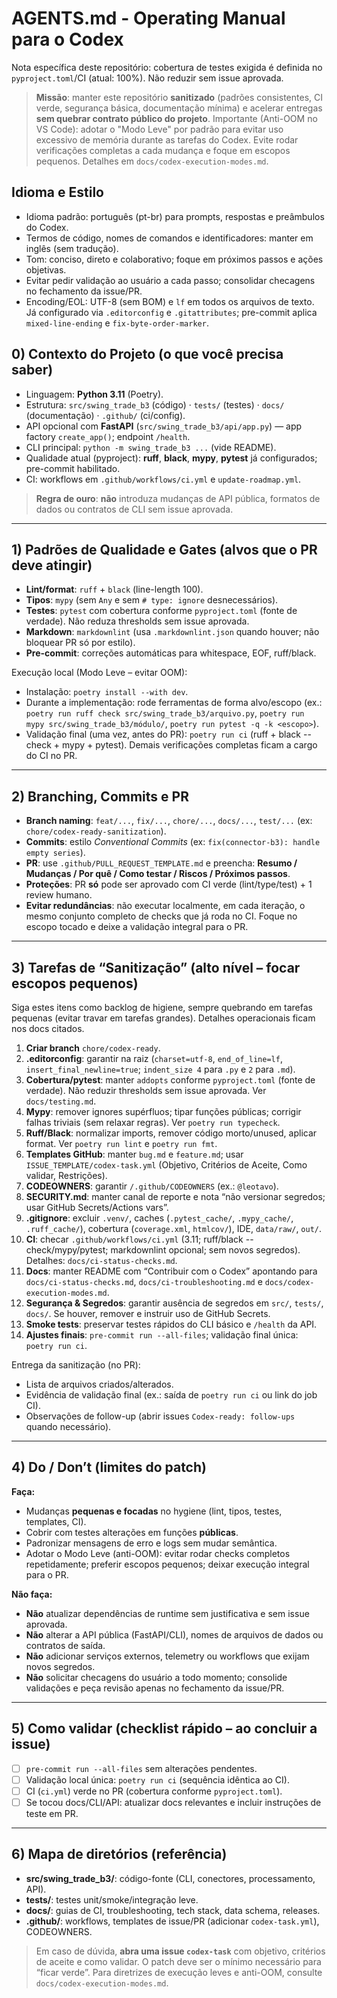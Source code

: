# AGENTS.md - Operating Manual para o Codex

Nota específica deste repositório: cobertura de testes exigida é definida no `pyproject.toml`/CI (atual: 100%). Não reduzir sem issue aprovada.

> **Missão**: manter este repositório **sanitizado** (padrões consistentes, CI verde, segurança básica, documentação mínima) e acelerar entregas **sem quebrar contrato público do projeto**.
> Importante (Anti-OOM no VS Code): adotar o "Modo Leve" por padrão para evitar uso excessivo de memória durante as tarefas do Codex. Evite rodar verificações completas a cada mudança e foque em escopos pequenos. Detalhes em `docs/codex-execution-modes.md`.

## Idioma e Estilo

- Idioma padrão: português (pt-br) para prompts, respostas e preâmbulos do Codex.
- Termos de código, nomes de comandos e identificadores: manter em inglês (sem tradução).
- Tom: conciso, direto e colaborativo; foque em próximos passos e ações objetivas.
- Evitar pedir validação ao usuário a cada passo; consolidar checagens no fechamento da issue/PR.
- Encoding/EOL: UTF-8 (sem BOM) e `lf` em todos os arquivos de texto. Já configurado via `.editorconfig` e `.gitattributes`; pre-commit aplica `mixed-line-ending` e `fix-byte-order-marker`.

## 0) Contexto do Projeto (o que você precisa saber)

- Linguagem: **Python 3.11** (Poetry).
- Estrutura: `src/swing_trade_b3` (código) · `tests/` (testes) · `docs/` (documentação) · `.github/` (ci/config).
- API opcional com **FastAPI** (`src/swing_trade_b3/api/app.py`) — app factory `create_app()`; endpoint `/health`.
- CLI principal: `python -m swing_trade_b3 ...` (vide README).
- Qualidade atual (pyproject): **ruff**, **black**, **mypy**, **pytest** já configurados; pre-commit habilitado.
- CI: workflows em `.github/workflows/ci.yml` e `update-roadmap.yml`.

> **Regra de ouro**: **não** introduza mudanças de API pública, formatos de dados ou contratos de CLI sem issue aprovada.

---

## 1) Padrões de Qualidade e Gates (alvos que o PR deve atingir)

- **Lint/format**: `ruff` + `black` (line-length 100).
- **Tipos**: `mypy` (sem `Any` e sem `# type: ignore` desnecessários).
- **Testes**: `pytest` com cobertura conforme `pyproject.toml` (fonte de verdade). Não reduza thresholds sem issue aprovada.
- **Markdown**: `markdownlint` (usa `.markdownlint.json` quando houver; não bloquear PR só por estilo).
- **Pre-commit**: correções automáticas para whitespace, EOF, ruff/black.

Execução local (Modo Leve – evitar OOM):

- Instalação: `poetry install --with dev`.
- Durante a implementação: rode ferramentas de forma alvo/escopo (ex.: `poetry run ruff check src/swing_trade_b3/arquivo.py`, `poetry run mypy src/swing_trade_b3/módulo/`, `poetry run pytest -q -k <escopo>`).
- Validação final (uma vez, antes do PR): `poetry run ci` (ruff + black --check + mypy + pytest). Demais verificações completas ficam a cargo do CI no PR.

---

## 2) Branching, Commits e PR

- **Branch naming**: `feat/...`, `fix/...`, `chore/...`, `docs/...`, `test/...` (ex: `chore/codex-ready-sanitization`).
- **Commits**: estilo *Conventional Commits* (ex: `fix(connector-b3): handle empty series`).
- **PR**: use `.github/PULL_REQUEST_TEMPLATE.md` e preencha: **Resumo / Mudanças / Por quê / Como testar / Riscos / Próximos passos**.
- **Proteções**: PR **só** pode ser aprovado com CI verde (lint/type/test) + 1 review humano.
- **Evitar redundâncias**: não executar localmente, em cada iteração, o mesmo conjunto completo de checks que já roda no CI. Foque no escopo tocado e deixe a validação integral para o PR.

---

## 3) Tarefas de “Sanitização” (alto nível – focar escopos pequenos)

Siga estes itens como backlog de higiene, sempre quebrando em tarefas pequenas (evitar travar em tarefas grandes). Detalhes operacionais ficam nos docs citados.

1. **Criar branch** `chore/codex-ready`.
2. **.editorconfig**: garantir na raiz (`charset=utf-8`, `end_of_line=lf`, `insert_final_newline=true`; `indent_size 4` para `.py` e `2` para `.md`).
3. **Cobertura/pytest**: manter `addopts` conforme `pyproject.toml` (fonte de verdade). Não reduzir thresholds sem issue aprovada. Ver `docs/testing.md`.
4. **Mypy**: remover ignores supérfluos; tipar funções públicas; corrigir falhas triviais (sem relaxar regras). Ver `poetry run typecheck`.
5. **Ruff/Black**: normalizar imports, remover código morto/unused, aplicar format. Ver `poetry run lint` e `poetry run fmt`.
6. **Templates GitHub**: manter `bug.md` e `feature.md`; usar `ISSUE_TEMPLATE/codex-task.yml` (Objetivo, Critérios de Aceite, Como validar, Restrições).
7. **CODEOWNERS**: garantir `/.github/CODEOWNERS` (ex.: `@leotavo`).
8. **SECURITY.md**: manter canal de reporte e nota “não versionar segredos; usar GitHub Secrets/Actions vars”.
9. **.gitignore**: excluir `.venv/`, caches (`.pytest_cache/`, `.mypy_cache/`, `.ruff_cache/`), cobertura (`coverage.xml`, `htmlcov/`), IDE, `data/raw/`, `out/`.
10. **CI**: checar `.github/workflows/ci.yml` (3.11; ruff/black --check/mypy/pytest; markdownlint opcional; sem novos segredos). Detalhes: `docs/ci-status-checks.md`.
11. **Docs**: manter README com “Contribuir com o Codex” apontando para `docs/ci-status-checks.md`, `docs/ci-troubleshooting.md` e `docs/codex-execution-modes.md`.
12. **Segurança & Segredos**: garantir ausência de segredos em `src/`, `tests/`, `docs/`. Se houver, remover e instruir uso de GitHub Secrets.
13. **Smoke tests**: preservar testes rápidos do CLI básico e `/health` da API.
14. **Ajustes finais**: `pre-commit run --all-files`; validação final única: `poetry run ci`.

Entrega da sanitização (no PR):

- Lista de arquivos criados/alterados.
- Evidência de validação final (ex.: saída de `poetry run ci` ou link do job CI).
- Observações de follow-up (abrir issues `Codex-ready: follow-ups` quando necessário).

---

## 4) Do / Don’t (limites do patch)

**Faça:**

- Mudanças **pequenas e focadas** no hygiene (lint, tipos, testes, templates, CI).
- Cobrir com testes alterações em funções **públicas**.
- Padronizar mensagens de erro e logs sem mudar semântica.
- Adotar o Modo Leve (anti-OOM): evitar rodar checks completos repetidamente; preferir escopos pequenos; deixar execução integral para o PR.

**Não faça:**

- **Não** atualizar dependências de runtime sem justificativa e sem issue aprovada.
- **Não** alterar a API pública (FastAPI/CLI), nomes de arquivos de dados ou contratos de saída.
- **Não** adicionar serviços externos, telemetry ou workflows que exijam novos segredos.
- **Não** solicitar checagens do usuário a todo momento; consolide validações e peça revisão apenas no fechamento da issue/PR.

---

## 5) Como validar (checklist rápido – ao concluir a issue)

- [ ] `pre-commit run --all-files` sem alterações pendentes.
- [ ] Validação local única: `poetry run ci` (sequência idêntica ao CI).
- [ ] CI (`ci.yml`) verde no PR (cobertura conforme `pyproject.toml`).
- [ ] Se tocou docs/CLI/API: atualizar docs relevantes e incluir instruções de teste em PR.

---

## 6) Mapa de diretórios (referência)

- **src/swing_trade_b3/**: código-fonte (CLI, conectores, processamento, API).
- **tests/**: testes unit/smoke/integração leve.
- **docs/**: guias de CI, troubleshooting, tech stack, data schema, releases.
- **.github/**: workflows, templates de issue/PR (adicionar `codex-task.yml`), CODEOWNERS.

> Em caso de dúvida, **abra uma issue `codex-task`** com objetivo, critérios de aceite e como validar. O patch deve ser o mínimo necessário para “ficar verde”. Para diretrizes de execução leves e anti-OOM, consulte `docs/codex-execution-modes.md`.
